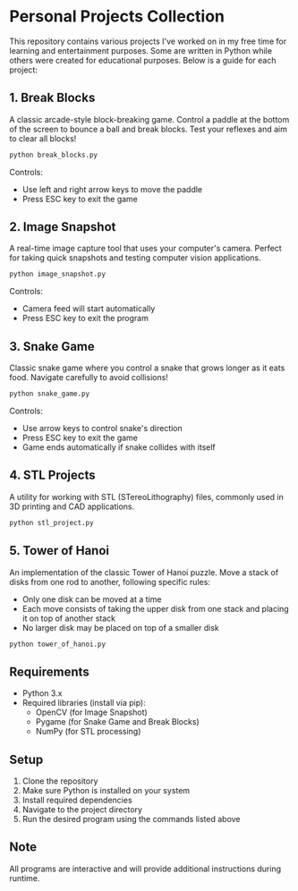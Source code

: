 # Personal Projects Collection

This repository contains various projects I've worked on in my free time for learning and entertainment purposes. Some are written in Python while others were created for educational purposes. Below is a guide for each project:

## 1. Break Blocks
A classic arcade-style block-breaking game. Control a paddle at the bottom of the screen to bounce a ball and break blocks. Test your reflexes and aim to clear all blocks!
```bash
python break_blocks.py
```
Controls:
- Use left and right arrow keys to move the paddle
- Press ESC key to exit the game

## 2. Image Snapshot
A real-time image capture tool that uses your computer's camera. Perfect for taking quick snapshots and testing computer vision applications.
```bash
python image_snapshot.py
```
Controls:
- Camera feed will start automatically
- Press ESC key to exit the program

## 3. Snake Game
Classic snake game where you control a snake that grows longer as it eats food. Navigate carefully to avoid collisions!
```bash
python snake_game.py
```
Controls:
- Use arrow keys to control snake's direction
- Press ESC key to exit the game
- Game ends automatically if snake collides with itself

## 4. STL Projects
A utility for working with STL (STereoLithography) files, commonly used in 3D printing and CAD applications.
```bash
python stl_project.py
```

## 5. Tower of Hanoi
An implementation of the classic Tower of Hanoi puzzle. Move a stack of disks from one rod to another, following specific rules:
- Only one disk can be moved at a time
- Each move consists of taking the upper disk from one stack and placing it on top of another stack
- No larger disk may be placed on top of a smaller disk
```bash
python tower_of_hanoi.py
```

## Requirements
- Python 3.x
- Required libraries (install via pip):
  - OpenCV (for Image Snapshot)
  - Pygame (for Snake Game and Break Blocks)
  - NumPy (for STL processing)

## Setup
1. Clone the repository
2. Make sure Python is installed on your system
3. Install required dependencies
4. Navigate to the project directory
5. Run the desired program using the commands listed above

## Note
All programs are interactive and will provide additional instructions during runtime.